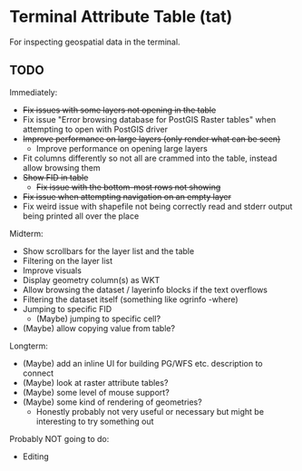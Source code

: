 # Terminal Attribute Table (tat)

For inspecting geospatial data in the terminal.

## TODO

Immediately:
- ~~Fix issues with some layers not opening in the table~~
- Fix issue "Error browsing database for PostGIS Raster tables" when attempting to open with PostGIS driver
- ~~Improve performance on large layers (only render what can be seen)~~
  - Improve performance on opening large layers
- Fit columns differently so not all are crammed into the table, instead allow browsing them
- ~~Show FID in table~~
  - ~~Fix issue with the bottom-most rows not showing~~
- ~~Fix issue when attempting navigation on an empty layer~~
- Fix weird issue with shapefile not being correctly read and stderr output being printed all over the place

Midterm:
- Show scrollbars for the layer list and the table
- Filtering on the layer list
- Improve visuals
- Display geometry column(s) as WKT
- Allow browsing the dataset / layerinfo blocks if the text overflows
- Filtering the dataset itself (something like ogrinfo -where)
- Jumping to specific FID
  - (Maybe) jumping to specific cell?
- (Maybe) allow copying value from table?

Longterm:
- (Maybe) add an inline UI for building PG/WFS etc. description to connect
- (Maybe) look at raster attribute tables?
- (Maybe) some level of mouse support?
- (Maybe) some kind of rendering of geometries?
  - Honestly probably not very useful or necessary but might be interesting to try something out

Probably NOT going to do:
- Editing
